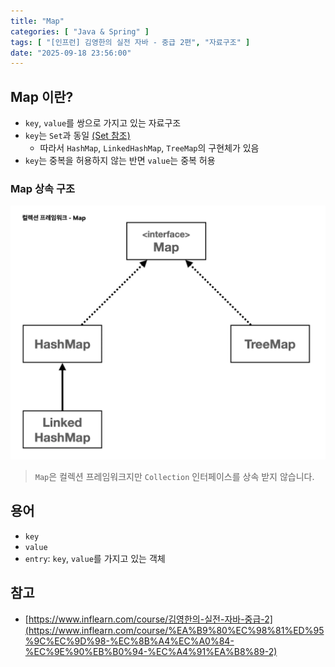 ```yaml
---
title: "Map"
categories: [ "Java & Spring" ]
tags: [ "[인프런] 김영한의 실전 자바 - 중급 2편", "자료구조" ]
date: "2025-09-18 23:56:00"
---
```


## Map 이란?

- `key`, `value`를 쌍으로 가지고 있는 자료구조
- `key`는 `Set`과 동일 [(Set 참조)](https://www.notion.so/Set-27243863e83b802892b4dac71de39472?pvs=21)
  - 따라서 `HashMap`, `LinkedHashMap`, `TreeMap`의 구현체가 있음
- `key`는 중복을 허용하지 않는 반면 `value`는 중복 허용

### Map 상속 구조

![](/assets/img/posts/2025/2025-09-18-Map/626510285802333.png)

> `Map`은 컬렉션 프레임워크지만 `Collection` 인터페이스를 상속 받지 않습니다.

## 용어

- `key`
- `value`
- `entry`: `key`, `value`를 가지고 있는 객체

## 참고

- [https://www.inflearn.com/course/김영한의-실전-자바-중급-2](https://www.inflearn.com/course/%EA%B9%80%EC%98%81%ED%95%9C%EC%9D%98-%EC%8B%A4%EC%A0%84-%EC%9E%90%EB%B0%94-%EC%A4%91%EA%B8%89-2)
